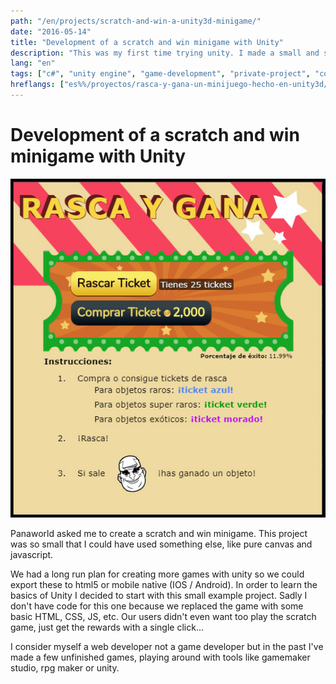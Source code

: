 ```yaml
---
path: "/en/projects/scratch-and-win-a-unity3d-minigame/"
date: "2016-05-14"
title: "Development of a scratch and win minigame with Unity"
description: "This was my first time trying unity. I made a small and simple html5 game where our users could play 'Scratch and win' and win prizes."
lang: "en"
tags: ["c#", "unity engine", "game-development", "private-project", "company:panaworld"]
hreflangs: ["es%%/proyectos/rasca-y-gana-un-minijuego-hecho-en-unity3d/", "en%%/en/projects/scratch-and-win-a-unity3d-minigame/"]
---
```

# Development of a scratch and win minigame with Unity

![Scratch and Win mini game](scratch-and-win.jpg)

Panaworld asked me to create a scratch and win minigame. This project was so small that I could have used something else, like pure canvas and javascript.

We had a long run plan for creating more games with unity so we could export these to html5 or mobile native (IOS / Android). In order to learn the basics of Unity I decided to start with this small example project. Sadly I don't have code for this one because we replaced the game with some basic HTML, CSS, JS, etc. Our users didn't even want too play the scratch game, just get the rewards with a single click...

I consider myself a web developer not a game developer but in the past I've made a few unfinished games, playing around with tools like gamemaker studio, rpg maker or unity.
